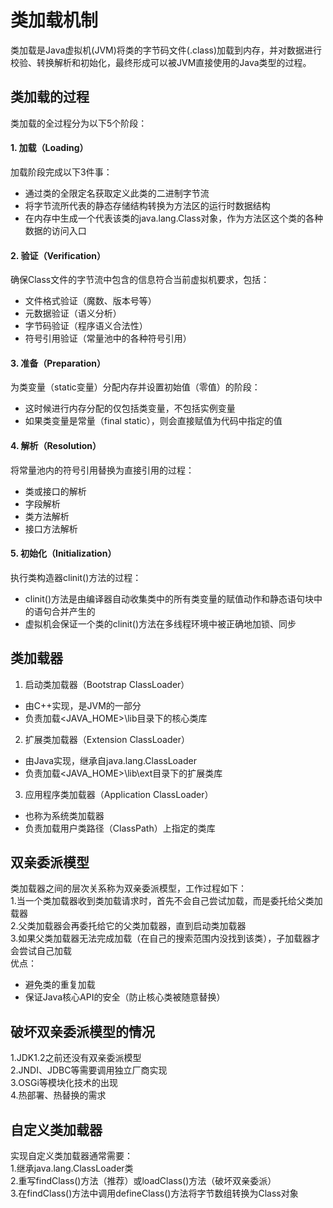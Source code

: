 # 类加载机制
类加载是Java虚拟机(JVM)将类的字节码文件(.class)加载到内存，并对数据进行校验、转换解析和初始化，最终形成可以被JVM直接使用的Java类型的过程。
## 类加载的过程
类加载的全过程分为以下5个阶段：
#### 1. 加载（Loading）
加载阶段完成以下3件事：
- 通过类的全限定名获取定义此类的二进制字节流
- 将字节流所代表的静态存储结构转换为方法区的运行时数据结构
- 在内存中生成一个代表该类的java.lang.Class对象，作为方法区这个类的各种数据的访问入口
#### 2. 验证（Verification）
确保Class文件的字节流中包含的信息符合当前虚拟机要求，包括：
- 文件格式验证（魔数、版本号等）
- 元数据验证（语义分析）
- 字节码验证（程序语义合法性）
- 符号引用验证（常量池中的各种符号引用）
#### 3. 准备（Preparation）
   为类变量（static变量）分配内存并设置初始值（零值）的阶段：
- 这时候进行内存分配的仅包括类变量，不包括实例变量
- 如果类变量是常量（final static），则会直接赋值为代码中指定的值
#### 4. 解析（Resolution）
将常量池内的符号引用替换为直接引用的过程：
- 类或接口的解析
- 字段解析
- 类方法解析
- 接口方法解析
#### 5. 初始化（Initialization）
   执行类构造器clinit()方法的过程：
- clinit()方法是由编译器自动收集类中的所有类变量的赋值动作和静态语句块中的语句合并产生的
- 虚拟机会保证一个类的clinit()方法在多线程环境中被正确地加锁、同步
## 类加载器
1. 启动类加载器（Bootstrap ClassLoader）
- 由C++实现，是JVM的一部分
- 负责加载<JAVA_HOME>\lib目录下的核心类库
2. 扩展类加载器（Extension ClassLoader）
- 由Java实现，继承自java.lang.ClassLoader
- 负责加载<JAVA_HOME>\lib\ext目录下的扩展类库
3. 应用程序类加载器（Application ClassLoader）
- 也称为系统类加载器
- 负责加载用户类路径（ClassPath）上指定的类库
## 双亲委派模型
类加载器之间的层次关系称为双亲委派模型，工作过程如下：  
1.当一个类加载器收到类加载请求时，首先不会自己尝试加载，而是委托给父类加载器  
2.父类加载器会再委托给它的父类加载器，直到启动类加载器  
3.如果父类加载器无法完成加载（在自己的搜索范围内没找到该类），子加载器才会尝试自己加载  
优点：  
- 避免类的重复加载  
- 保证Java核心API的安全（防止核心类被随意替换）  
## 破坏双亲委派模型的情况 
1.JDK1.2之前还没有双亲委派模型  
2.JNDI、JDBC等需要调用独立厂商实现  
3.OSGi等模块化技术的出现  
4.热部署、热替换的需求  
## 自定义类加载器
实现自定义类加载器通常需要：  
1.继承java.lang.ClassLoader类  
2.重写findClass()方法（推荐）或loadClass()方法（破坏双亲委派）  
3.在findClass()方法中调用defineClass()方法将字节数组转换为Class对象  